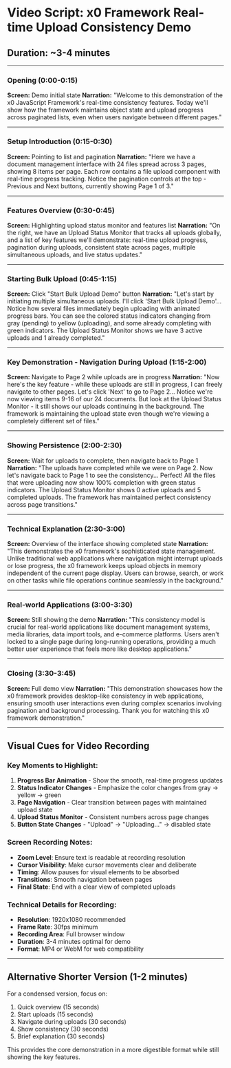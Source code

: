 # Video Script: x0 Framework Real-time Upload Consistency Demo

## Duration: ~3-4 minutes

---

### Opening (0:00-0:15)
**Screen:** Demo initial state
**Narration:** 
"Welcome to this demonstration of the x0 JavaScript Framework's real-time consistency features. Today we'll show how the framework maintains object state and upload progress across paginated lists, even when users navigate between different pages."

---

### Setup Introduction (0:15-0:30)
**Screen:** Pointing to list and pagination
**Narration:**
"Here we have a document management interface with 24 files spread across 3 pages, showing 8 items per page. Each row contains a file upload component with real-time progress tracking. Notice the pagination controls at the top - Previous and Next buttons, currently showing Page 1 of 3."

---

### Features Overview (0:30-0:45)
**Screen:** Highlighting upload status monitor and features list
**Narration:**
"On the right, we have an Upload Status Monitor that tracks all uploads globally, and a list of key features we'll demonstrate: real-time upload progress, pagination during uploads, consistent state across pages, multiple simultaneous uploads, and live status updates."

---

### Starting Bulk Upload (0:45-1:15)
**Screen:** Click "Start Bulk Upload Demo" button
**Narration:**
"Let's start by initiating multiple simultaneous uploads. I'll click 'Start Bulk Upload Demo'... Notice how several files immediately begin uploading with animated progress bars. You can see the colored status indicators changing from gray (pending) to yellow (uploading), and some already completing with green indicators. The Upload Status Monitor shows we have 3 active uploads and 1 already completed."

---

### Key Demonstration - Navigation During Upload (1:15-2:00)
**Screen:** Navigate to Page 2 while uploads are in progress
**Narration:**
"Now here's the key feature - while these uploads are still in progress, I can freely navigate to other pages. Let's click 'Next' to go to Page 2... Notice we're now viewing items 9-16 of our 24 documents. But look at the Upload Status Monitor - it still shows our uploads continuing in the background. The framework is maintaining the upload state even though we're viewing a completely different set of files."

---

### Showing Persistence (2:00-2:30)
**Screen:** Wait for uploads to complete, then navigate back to Page 1
**Narration:**
"The uploads have completed while we were on Page 2. Now let's navigate back to Page 1 to see the consistency... Perfect! All the files that were uploading now show 100% completion with green status indicators. The Upload Status Monitor shows 0 active uploads and 5 completed uploads. The framework has maintained perfect consistency across page transitions."

---

### Technical Explanation (2:30-3:00)
**Screen:** Overview of the interface showing completed state
**Narration:**
"This demonstrates the x0 framework's sophisticated state management. Unlike traditional web applications where navigation might interrupt uploads or lose progress, the x0 framework keeps upload objects in memory independent of the current page display. Users can browse, search, or work on other tasks while file operations continue seamlessly in the background."

---

### Real-world Applications (3:00-3:30)
**Screen:** Still showing the demo
**Narration:**
"This consistency model is crucial for real-world applications like document management systems, media libraries, data import tools, and e-commerce platforms. Users aren't locked to a single page during long-running operations, providing a much better user experience that feels more like desktop applications."

---

### Closing (3:30-3:45)
**Screen:** Full demo view
**Narration:**
"This demonstration showcases how the x0 framework provides desktop-like consistency in web applications, ensuring smooth user interactions even during complex scenarios involving pagination and background processing. Thank you for watching this x0 framework demonstration."

---

## Visual Cues for Video Recording

### Key Moments to Highlight:
1. **Progress Bar Animation** - Show the smooth, real-time progress updates
2. **Status Indicator Changes** - Emphasize the color changes from gray → yellow → green
3. **Page Navigation** - Clear transition between pages with maintained upload state
4. **Upload Status Monitor** - Consistent numbers across page changes
5. **Button State Changes** - "Upload" → "Uploading..." → disabled state

### Screen Recording Notes:
- **Zoom Level**: Ensure text is readable at recording resolution
- **Cursor Visibility**: Make cursor movements clear and deliberate
- **Timing**: Allow pauses for visual elements to be absorbed
- **Transitions**: Smooth navigation between pages
- **Final State**: End with a clear view of completed uploads

### Technical Details for Recording:
- **Resolution**: 1920x1080 recommended
- **Frame Rate**: 30fps minimum
- **Recording Area**: Full browser window
- **Duration**: 3-4 minutes optimal for demo
- **Format**: MP4 or WebM for web compatibility

---

## Alternative Shorter Version (1-2 minutes)

For a condensed version, focus on:
1. Quick overview (15 seconds)
2. Start uploads (15 seconds)
3. Navigate during uploads (30 seconds)
4. Show consistency (30 seconds)
5. Brief explanation (30 seconds)

This provides the core demonstration in a more digestible format while still showing the key features.
